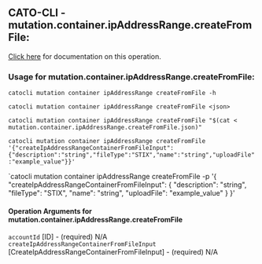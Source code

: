 
## CATO-CLI - mutation.container.ipAddressRange.createFromFile:
[Click here](https://api.catonetworks.com/documentation/#mutation-mutation.container.ipAddressRange.createFromFile) for documentation on this operation.

### Usage for mutation.container.ipAddressRange.createFromFile:

`catocli mutation container ipAddressRange createFromFile -h`

`catocli mutation container ipAddressRange createFromFile <json>`

`catocli mutation container ipAddressRange createFromFile "$(cat < mutation.container.ipAddressRange.createFromFile.json)"`

`catocli mutation container ipAddressRange createFromFile '{"createIpAddressRangeContainerFromFileInput":{"description":"string","fileType":"STIX","name":"string","uploadFile":"example_value"}}'`

`catocli mutation container ipAddressRange createFromFile -p '{
    "createIpAddressRangeContainerFromFileInput": {
        "description": "string",
        "fileType": "STIX",
        "name": "string",
        "uploadFile": "example_value"
    }
}'


#### Operation Arguments for mutation.container.ipAddressRange.createFromFile ####

`accountId` [ID] - (required) N/A    
`createIpAddressRangeContainerFromFileInput` [CreateIpAddressRangeContainerFromFileInput] - (required) N/A    
